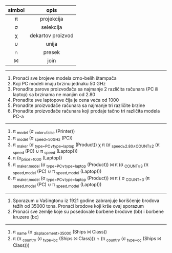  simbol   |                opis
:-----:   |:------------------:
   &pi;   |          projekcija
&sigma;   |           selekcija
  &chi;   |   dekartov proizvod 
  &cup;   |               unija
  &cap;   |              presek
  &#10781;|                join
---
1. Pronaći sve brojeve modela crno-belih štampača
2. Koji PC modeli imaju brzinu jednaku 50 GHz
3. Pronađite parove proizvođača sa najmanje 2 različita računara (PC ili laptop) sa brzinama ne manjim od 2.80
4. Pronađite sve laptopove čija je cena veća od 1000
5. Pronađite proizvođače računara sa najmanje tri različite brzine
6. Pronađite proizvođače računara koji prodaje tačno tri različita modela PC-a

---
1. &pi; <sub>model</sub> (&sigma; <sub>color=false</sub> (Printer))
2. &pi; <sub>model</sub> (&sigma; <sub>speed=50GHz</sub> (PC))
3. &pi; <sub>maker</sub> (&sigma; <sub>type=PC&or;type=laptop</sub> (Product)) &chi; &pi; (&sigma; <sub>speed&ge;2.80&and;COUNT&ge;2</sub> (&pi; <sub>speed</sub> (PC) &cup; &pi; <sub>speed</sub> (Laptop)))
4. &pi; (&sigma;<sub>price&gt;1000</sub> (Laptop))
5. &pi; <sub>maker,model</sub> (&sigma; <sub>type=PC&or;type=laptop</sub> (Product)) &#10781; &pi; (&sigma; <sub>COUNT&ge;3</sub> (&pi; <sub>speed,model</sub> (PC) &cup; &pi; <sub>speed,model</sub> (Laptop)))
6. &pi; <sub>maker,model</sub> (&sigma; <sub>type=PC&or;type=laptop</sub> (Product)) &#10781; &pi; ( &sigma; <sub>COUNT=3</sub> (&pi; <sub>speed,model</sub> (PC) &cup; &pi; <sub>speed,model</sub> (Laptop)))
---
1. Sporazum u Vašingtonu iz 1921 godine zabranjuje korišćenje brodova težih od
35000 tona. Pronaći brodove koji krše ovaj sporazum
2. Pronaći sve zemlje koje su posedovale borbene brodove (bb) i borbene kruzere (bc)
---
1. &pi; <sub>name</sub> (&sigma; <sub>displacement>35000</sub> (Ships &#10781; Class))
2. &pi; (&pi; <sub>country</sub> (&sigma; <sub>type=bc</sub> (Ships &#10781; Class))) &cap; (&pi; <sub>country</sub> (&sigma; <sub>type=cc</sub> (Ships &#10781; Class)))